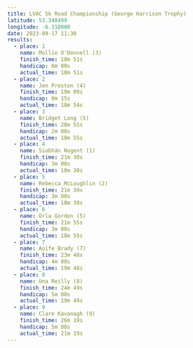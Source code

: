 ```yaml
---
title: LVAC 5k Road Championship (George Harrison Trophy)
latitude: 53.348499
longitude: -6.318000
date: 2023-09-17 11:30
results:
  - place: 1
    name: Mollie O'Donnell (3)
    finish_time: 18m 51s
    handicap: 0m 00s
    actual_time: 18m 51s
  - place: 2
    name: Jen Preston (4)
    finish_time: 19m 09s
    handicap: 0m 15s
    actual_time: 18m 54s
  - place: 3
    name: Bridget Long (5)
    finish_time: 20m 55s
    handicap: 2m 00s
    actual_time: 18m 55s
  - place: 4
    name: Siobhán Nugent (1)
    finish_time: 21m 30s
    handicap: 3m 00s
    actual_time: 18m 30s
  - place: 5
    name: Rebecca McLoughlin (2)
    finish_time: 21m 39s
    handicap: 3m 00s
    actual_time: 18m 39s
  - place: 6
    name: Orla Gordon (5)
    finish_time: 21m 55s
    handicap: 3m 00s
    actual_time: 18m 55s
  - place: 7
    name: Aoife Brady (7)
    finish_time: 23m 48s
    handicap: 4m 00s
    actual_time: 19m 48s
  - place: 8
    name: Una Reilly (8)
    finish_time: 24m 49s
    handicap: 5m 00s
    actual_time: 19m 49s
  - place: 9
    name: Clare Kavanagh (9)
    finish_time: 26m 19s
    handicap: 5m 00s
    actual_time: 21m 19s
---
```

